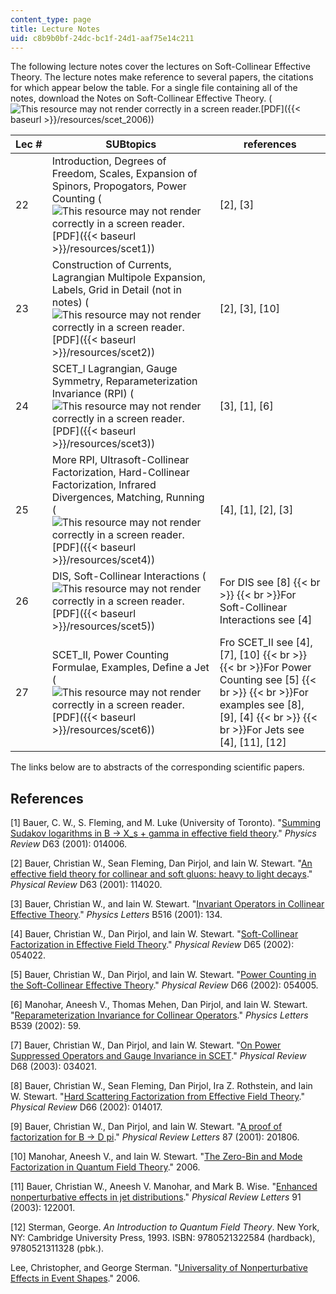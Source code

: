 ```yaml
---
content_type: page
title: Lecture Notes
uid: c8b9b0bf-24dc-bc1f-24d1-aaf75e14c211
---
```


The following lecture notes cover the lectures on Soft-Collinear Effective Theory. The lecture notes make reference to several papers, the citations for which appear below the table. For a single file containing all of the notes, download the Notes on Soft-Collinear Effective Theory. (![This resource may not render correctly in a screen reader.](/images/inacessible.gif)[PDF]({{< baseurl >}}/resources/scet_2006))

| Lec # | SUBtopics | references |
| --- | --- | --- |
| 22 | Introduction, Degrees of Freedom, Scales, Expansion of Spinors, Propogators, Power Counting (![This resource may not render correctly in a screen reader.](/images/inacessible.gif)[PDF]({{< baseurl >}}/resources/scet1)) | \[2\], \[3\] |
| 23 | Construction of Currents, Lagrangian Multipole Expansion, Labels, Grid in Detail (not in notes) (![This resource may not render correctly in a screen reader.](/images/inacessible.gif)[PDF]({{< baseurl >}}/resources/scet2)) | \[2\], \[3\], \[10\] |
| 24 | SCET\_I Lagrangian, Gauge Symmetry, Reparameterization Invariance (RPI) (![This resource may not render correctly in a screen reader.](/images/inacessible.gif)[PDF]({{< baseurl >}}/resources/scet3)) | \[3\], \[1\], \[6\] |
| 25 | More RPI, Ultrasoft-Collinear Factorization, Hard-Collinear Factorization, Infrared Divergences, Matching, Running (![This resource may not render correctly in a screen reader.](/images/inacessible.gif)[PDF]({{< baseurl >}}/resources/scet4)) | \[4\], \[1\], \[2\], \[3\] |
| 26 | DIS, Soft-Collinear Interactions (![This resource may not render correctly in a screen reader.](/images/inacessible.gif)[PDF]({{< baseurl >}}/resources/scet5)) | For DIS see \[8\]  {{< br >}}  {{< br >}}For Soft-Collinear Interactions see \[4\] |
| 27 | SCET\_II, Power Counting Formulae, Examples, Define a Jet (![This resource may not render correctly in a screen reader.](/images/inacessible.gif)[PDF]({{< baseurl >}}/resources/scet6)) | Fro SCET\_II see \[4\], \[7\], \[10\]  {{< br >}}  {{< br >}}For Power Counting see \[5\]  {{< br >}}  {{< br >}}For examples see \[8\], \[9\], \[4\]  {{< br >}}  {{< br >}}For Jets see \[4\], \[11\], \[12\] 

The links below are to abstracts of the corresponding scientific papers.

References
----------

\[1\] Bauer, C. W., S. Fleming, and M. Luke (University of Toronto). "[Summing Sudakov logarithms in B -> X\_s + gamma in effective field theory](http://de.arxiv.org/abs/hep-ph/0005275)." _Physics Review_ D63 (2001): 014006.

\[2\] Bauer, Christian W., Sean Fleming, Dan Pirjol, and Iain W. Stewart. "[An effective field theory for collinear and soft gluons: heavy to light decays](http://de.arxiv.org/abs/hep-ph/0011336)." _Physical Review_ D63 (2001): 114020.

\[3\] Bauer, Christian W., and Iain W. Stewart. "[Invariant Operators in Collinear Effective Theory](http://de.arxiv.org/abs/hep-ph/0107001)." _Physics Letters_ B516 (2001): 134.

\[4\] Bauer, Christian W., Dan Pirjol, and Iain W. Stewart. "[Soft-Collinear Factorization in Effective Field Theory](http://de.arxiv.org/abs/hep-ph/0109045)." _Physical Review_ D65 (2002): 054022.

\[5\] Bauer, Christian W., Dan Pirjol, and Iain W. Stewart. "[Power Counting in the Soft-Collinear Effective Theory](http://de.arxiv.org/abs/hep-ph/0205289)." _Physical Review_ D66 (2002): 054005.

\[6\] Manohar, Aneesh V., Thomas Mehen, Dan Pirjol, and Iain W. Stewart. "[Reparameterization Invariance for Collinear Operators](http://de.arxiv.org/abs/hep-ph/0204229)." _Physics Letters_ B539 (2002): 59.

\[7\] Bauer, Christian W., Dan Pirjol, and Iain W. Stewart. "[On Power Suppressed Operators and Gauge Invariance in SCET](http://de.arxiv.org/abs/hep-ph/0303156)." _Physical Review_ D68 (2003): 034021.

\[8\] Bauer, Christian W., Sean Fleming, Dan Pirjol, Ira Z. Rothstein, and Iain W. Stewart. "[Hard Scattering Factorization from Effective Field Theory](http://de.arxiv.org/abs/hep-ph/0202088)." _Physical Review_ D66 (2002): 014017.

\[9\] Bauer, Christian W., Dan Pirjol, and Iain W. Stewart. "[A proof of factorization for B -> D pi](http://de.arxiv.org/abs/hep-ph/0107002)." _Physical Review Letters_ 87 (2001): 201806.

\[10\] Manohar, Aneesh V., and Iain W. Stewart. "[The Zero-Bin and Mode Factorization in Quantum Field Theory](http://de.arxiv.org/abs/hep-ph/0605001)." 2006.

\[11\] Bauer, Christian W., Aneesh V. Manohar, and Mark B. Wise. "[Enhanced nonperturbative effects in jet distributions](http://de.arxiv.org/abs/hep-ph/0212255)." _Physical Review Letters_ 91 (2003): 122001.

\[12\] Sterman, George. _An Introduction to Quantum Field Theory_. New York, NY: Cambridge University Press, 1993. ISBN: 9780521322584 (hardback), 9780521311328 (pbk.).

Lee, Christopher, and George Sterman. "[Universality of Nonperturbative Effects in Event Shapes](http://de.arxiv.org/abs/hep-ph/0603066)." 2006.